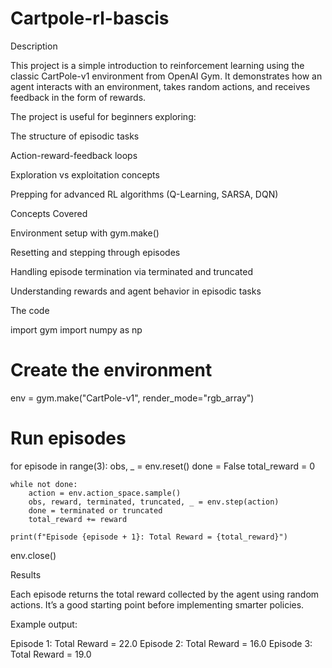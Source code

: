 # Cartpole-rl-bascis 

Description

This project is a simple introduction to reinforcement learning using the classic CartPole-v1 environment from OpenAI Gym. It demonstrates how an agent interacts with an environment, takes random actions, and receives feedback in the form of rewards.

The project is useful for beginners exploring:

The structure of episodic tasks

Action-reward-feedback loops

Exploration vs exploitation concepts

Prepping for advanced RL algorithms (Q-Learning, SARSA, DQN)

Concepts Covered

Environment setup with gym.make()

Resetting and stepping through episodes

Handling episode termination via terminated and truncated

Understanding rewards and agent behavior in episodic tasks

The code

import gym
import numpy as np

# Create the environment
env = gym.make("CartPole-v1", render_mode="rgb_array")

# Run episodes
for episode in range(3):
    obs, _ = env.reset()
    done = False
    total_reward = 0
    
    while not done:
        action = env.action_space.sample()
        obs, reward, terminated, truncated, _ = env.step(action)
        done = terminated or truncated
        total_reward += reward

    print(f"Episode {episode + 1}: Total Reward = {total_reward}")

env.close()


Results

Each episode returns the total reward collected by the agent using random actions. It’s a good starting point before implementing smarter policies.

Example output:

Episode 1: Total Reward = 22.0
Episode 2: Total Reward = 16.0
Episode 3: Total Reward = 19.0
